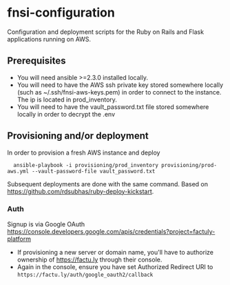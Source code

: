 # fnsi-configuration

Configuration and deployment scripts for the Ruby on Rails and Flask applications running on AWS.

## Prerequisites

*  You will need ansible >=2.3.0 installed locally.
*  You will need to have the AWS ssh private key stored somewhere locally (such as ~/.ssh/fnsi-aws-keys.pem) in order to connect to the instance. The ip is located in prod_inventory.
*  You will need to have the vault_password.txt file stored somewhere locally in order to decrypt the .env

## Provisioning and/or deployment

In order to provision a fresh AWS instance and deploy

      ansible-playbook -i provisioning/prod_inventory provisioning/prod-aws.yml --vault-password-file vault_password.txt

Subsequent deployments are done with the same
command. Based on https://github.com/rdsubhas/ruby-deploy-kickstart.

### Auth

Signup is via Google OAuth https://console.developers.google.com/apis/credentials?project=factuly-platform

* If provisioning a new server or domain name, you'll have to authorize ownership of https://factu.ly through their console.
* Again in the console, ensure you have set Authorized Redirect URI to `https://factu.ly/auth/google_oauth2/callback`
